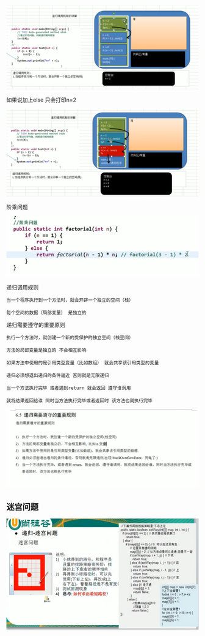 ![img_26.png](img_26.png)

如果说加上else 只会打印n=2

![img_25.png](img_25.png)

阶乘问题

![img_27.png](img_27.png)


递归调用规则

    当一个程序执行到一个方法时，就会开辟一个独立的空间（栈）

    每个空间的数据（局部变量） 是独立的


递归需要遵守的重要原则

    执行一个方法时，就创建一个新的受保护的独立空间（栈空间）

    方法的局部变量是独立的 不会相互影响

    如果方法中使用的是引用类型变量（比如数组） 就会共享该引用类型的变量

    递归必须想退出递归的条件逼近 否则就是无限递归

    当一个方法执行完毕 或者遇到return 就会返回 遵守谁调用

    就将结果返回给谁 同时当方法执行完毕或者返回时 该方法也就执行完毕

![img_29.png](img_29.png)

迷宫问题
---
![img_30.png](img_30.png)